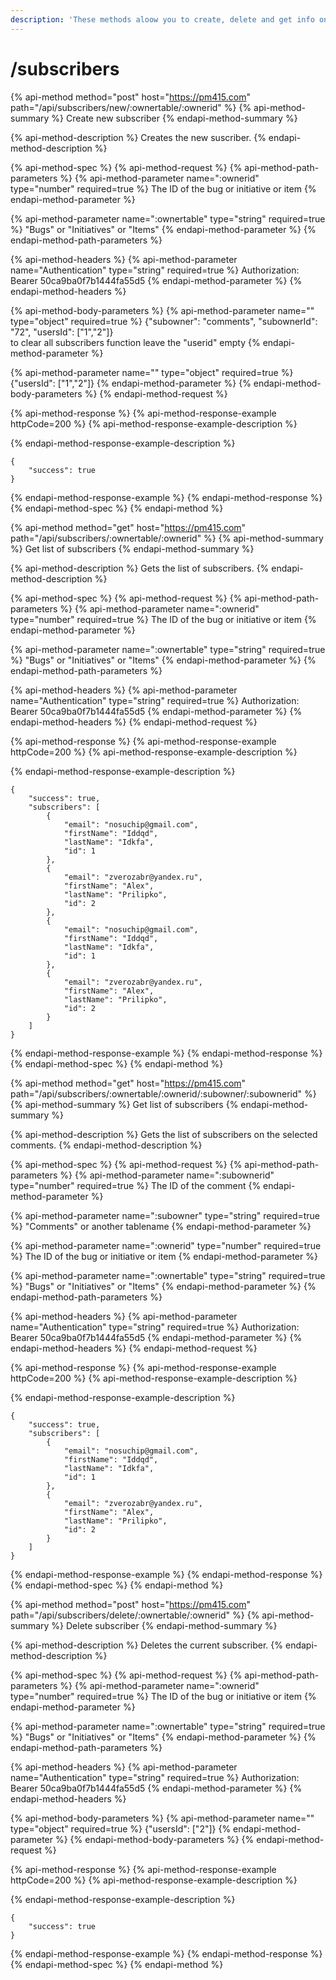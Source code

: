 ```yaml
---
description: 'These methods aloow you to create, delete and get info on subscribers.'
---
```


# /subscribers

{% api-method method="post" host="https://pm415.com" path="/api/subscribers/new/:ownertable/:ownerid" %}
{% api-method-summary %}
Create new subscriber
{% endapi-method-summary %}

{% api-method-description %}
Creates the new suscriber.
{% endapi-method-description %}

{% api-method-spec %}
{% api-method-request %}
{% api-method-path-parameters %}
{% api-method-parameter name=":ownerid" type="number" required=true %}
The ID of the bug or initiative or item
{% endapi-method-parameter %}

{% api-method-parameter name=":ownertable" type="string" required=true %}
"Bugs" or "Initiatives" or "Items"
{% endapi-method-parameter %}
{% endapi-method-path-parameters %}

{% api-method-headers %}
{% api-method-parameter name="Authentication" type="string" required=true %}
Authorization: Bearer 50ca9ba0f7b1444fa55d5
{% endapi-method-parameter %}
{% endapi-method-headers %}

{% api-method-body-parameters %}
{% api-method-parameter name="" type="object" required=true %}
{"subowner": "comments", "subownerId": "72", "usersId": \["1","2"\]}  
to clear all subscribers function leave the "userid" empty
{% endapi-method-parameter %}

{% api-method-parameter name="" type="object" required=true %}
{"usersId": \["1","2"\]}
{% endapi-method-parameter %}
{% endapi-method-body-parameters %}
{% endapi-method-request %}

{% api-method-response %}
{% api-method-response-example httpCode=200 %}
{% api-method-response-example-description %}

{% endapi-method-response-example-description %}

```
{
    "success": true
}
```
{% endapi-method-response-example %}
{% endapi-method-response %}
{% endapi-method-spec %}
{% endapi-method %}

{% api-method method="get" host="https://pm415.com" path="/api/subscribers/:ownertable/:ownerid" %}
{% api-method-summary %}
Get list of subscribers
{% endapi-method-summary %}

{% api-method-description %}
Gets the list of subscribers.
{% endapi-method-description %}

{% api-method-spec %}
{% api-method-request %}
{% api-method-path-parameters %}
{% api-method-parameter name=":ownerid" type="number" required=true %}
The ID of the bug or initiative or item
{% endapi-method-parameter %}

{% api-method-parameter name=":ownertable" type="string" required=true %}
"Bugs" or "Initiatives" or "Items"
{% endapi-method-parameter %}
{% endapi-method-path-parameters %}

{% api-method-headers %}
{% api-method-parameter name="Authentication" type="string" required=true %}
Authorization: Bearer 50ca9ba0f7b1444fa55d5
{% endapi-method-parameter %}
{% endapi-method-headers %}
{% endapi-method-request %}

{% api-method-response %}
{% api-method-response-example httpCode=200 %}
{% api-method-response-example-description %}

{% endapi-method-response-example-description %}

```
{
    "success": true,
    "subscribers": [
        {
            "email": "nosuchip@gmail.com",
            "firstName": "Iddqd",
            "lastName": "Idkfa",
            "id": 1
        },
        {
            "email": "zverozabr@yandex.ru",
            "firstName": "Alex",
            "lastName": "Prilipko",
            "id": 2
        },
        {
            "email": "nosuchip@gmail.com",
            "firstName": "Iddqd",
            "lastName": "Idkfa",
            "id": 1
        },
        {
            "email": "zverozabr@yandex.ru",
            "firstName": "Alex",
            "lastName": "Prilipko",
            "id": 2
        }
    ]
}
```
{% endapi-method-response-example %}
{% endapi-method-response %}
{% endapi-method-spec %}
{% endapi-method %}

{% api-method method="get" host="https://pm415.com" path="/api/subscribers/:ownertable/:ownerid/:subowner/:subownerid" %}
{% api-method-summary %}
Get list of subscribers
{% endapi-method-summary %}

{% api-method-description %}
Gets the list of subscribers on the selected comments.
{% endapi-method-description %}

{% api-method-spec %}
{% api-method-request %}
{% api-method-path-parameters %}
{% api-method-parameter name=":subownerid" type="number" required=true %}
The ID of the comment
{% endapi-method-parameter %}

{% api-method-parameter name=":subowner" type="string" required=true %}
"Comments" or another tablename
{% endapi-method-parameter %}

{% api-method-parameter name=":ownerid" type="number" required=true %}
The ID of the bug or initiative or item
{% endapi-method-parameter %}

{% api-method-parameter name=":ownertable" type="string" required=true %}
"Bugs" or "Initiatives" or "Items"
{% endapi-method-parameter %}
{% endapi-method-path-parameters %}

{% api-method-headers %}
{% api-method-parameter name="Authentication" type="string" required=true %}
Authorization: Bearer 50ca9ba0f7b1444fa55d5
{% endapi-method-parameter %}
{% endapi-method-headers %}
{% endapi-method-request %}

{% api-method-response %}
{% api-method-response-example httpCode=200 %}
{% api-method-response-example-description %}

{% endapi-method-response-example-description %}

```
{
    "success": true,
    "subscribers": [
        {
            "email": "nosuchip@gmail.com",
            "firstName": "Iddqd",
            "lastName": "Idkfa",
            "id": 1
        },
        {
            "email": "zverozabr@yandex.ru",
            "firstName": "Alex",
            "lastName": "Prilipko",
            "id": 2
        }
    ]
}
```
{% endapi-method-response-example %}
{% endapi-method-response %}
{% endapi-method-spec %}
{% endapi-method %}

{% api-method method="post" host="https://pm415.com" path="/api/subscribers/delete/:ownertable/:ownerid" %}
{% api-method-summary %}
Delete subscriber
{% endapi-method-summary %}

{% api-method-description %}
Deletes the current subscriber.
{% endapi-method-description %}

{% api-method-spec %}
{% api-method-request %}
{% api-method-path-parameters %}
{% api-method-parameter name=":ownerid" type="number" required=true %}
The ID of the bug or initiative or item
{% endapi-method-parameter %}

{% api-method-parameter name=":ownertable" type="string" required=true %}
"Bugs" or "Initiatives" or "Items"
{% endapi-method-parameter %}
{% endapi-method-path-parameters %}

{% api-method-headers %}
{% api-method-parameter name="Authentication" type="string" required=true %}
Authorization: Bearer 50ca9ba0f7b1444fa55d5
{% endapi-method-parameter %}
{% endapi-method-headers %}

{% api-method-body-parameters %}
{% api-method-parameter name="" type="object" required=true %}
{"usersId": \["2"\]}
{% endapi-method-parameter %}
{% endapi-method-body-parameters %}
{% endapi-method-request %}

{% api-method-response %}
{% api-method-response-example httpCode=200 %}
{% api-method-response-example-description %}

{% endapi-method-response-example-description %}

```
{
    "success": true
}
```
{% endapi-method-response-example %}
{% endapi-method-response %}
{% endapi-method-spec %}
{% endapi-method %}

